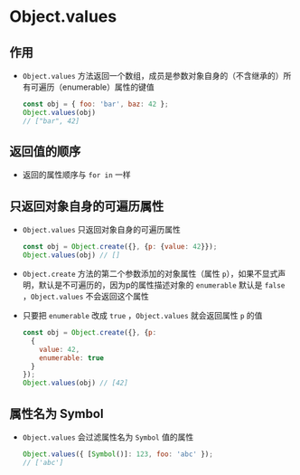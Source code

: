 # Object.values

## 作用

+ `Object.values` 方法返回一个数组，成员是参数对象自身的（不含继承的）所有可遍历（enumerable）属性的键值

  ```js
  const obj = { foo: 'bar', baz: 42 };
  Object.values(obj)
  // ["bar", 42]
  ```

## 返回值的顺序

+ 返回的属性顺序与 `for in` 一样

## 只返回对象自身的可遍历属性

+ `Object.values` 只返回对象自身的可遍历属性

  ```js
  const obj = Object.create({}, {p: {value: 42}});
  Object.values(obj) // []
  ```

+ `Object.create` 方法的第二个参数添加的对象属性（属性 `p`），如果不显式声明，默认是不可遍历的，因为p的属性描述对象的 `enumerable` 默认是 `false` ，`Object.values` 不会返回这个属性

+ 只要把 `enumerable` 改成 `true` ，`Object.values` 就会返回属性 `p` 的值

  ```js
  const obj = Object.create({}, {p:
    {
      value: 42,
      enumerable: true
    }
  });
  Object.values(obj) // [42]
  ```

## 属性名为 Symbol

+ `Object.values` 会过滤属性名为 `Symbol` 值的属性

  ```js
  Object.values({ [Symbol()]: 123, foo: 'abc' });
  // ['abc']
  ```
